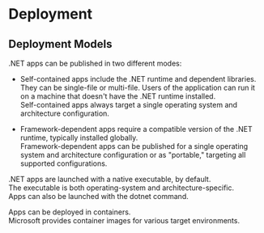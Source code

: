# Deployment

## Deployment Models

.NET apps can be published in two different modes:

- Self-contained apps include the .NET runtime and dependent libraries.  
  They can be single-file or multi-file. Users of the application can run it on a machine that doesn't have the .NET runtime installed.  
  Self-contained apps always target a single operating system and architecture configuration.

- Framework-dependent apps require a compatible version of the .NET runtime, typically installed globally.  
  Framework-dependent apps can be published for a single operating system and architecture configuration or as "portable," targeting all supported configurations.

.NET apps are launched with a native executable, by default.  
The executable is both operating-system and architecture-specific.  
Apps can also be launched with the dotnet command.

Apps can be deployed in containers.  
Microsoft provides container images for various target environments.
